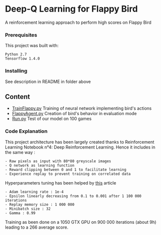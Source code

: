 # Deep-Q Learning for Flappy Bird

A reinforcement learning approach to perform high scores on Flappy Bird

### Prerequisites

This project was built with:

```
Python 2.7
Tensorflow 1.4.0
```

### Installing

See description in README in folder above

## Content

* [TrainFlappy.py](TrainFlappy.py) Training of neural network implementing bird's actions
* [FlappyAgent.py](FlappyAgent.py) Creation of bird's behavior in evaluation mode
* [Run.py](Run.py) Test of our model on 100 games


### Code Explanation

This project architecture has been largely created thanks to Reinforcement Learning Notebook n°4: Deep Reinforcement Learning. Hence it includes in the same way :
```
- Raw pixels as input with 80*80 greyscale images
- Q network as learning function
- Reward clipping between 0 and 1 to facilitate learning
- Experience replay to prevent training on correlated data
```

Hyperparameters tuning has been helped by [this](https://github.com/yanpanlau/Keras-FlappyBird) article 

```
- Adam learning rate : 1e-4
- Epsilon linearly decreasing from 0.1 to 0.001 after 1 100 000 iterations
- Replay memory size : 1 000 000
- Minibatch size : 32
- Gamma : 0.99
```
Training as been done on a 1050 GTX GPU on 900 000 iterations (about 9h) leading to a 266 average score.
